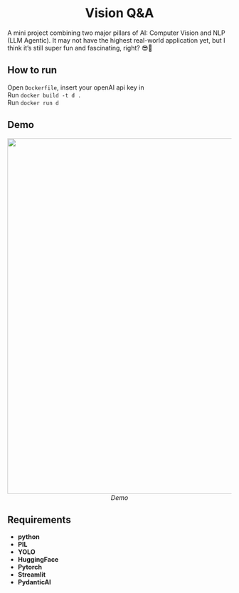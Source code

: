 <p align="center">
 <h1 align="center">Vision Q&A </h1>
</p>
A mini project combining two major pillars of AI: Computer Vision and NLP (LLM Agentic).
It may not have the highest real-world application yet, but I think it’s still super fun and fascinating, right? 😎🤖

## How to run
Open `Dockerfile`, insert your openAI api key in\
Run `docker build -t d .`\
Run `docker run d`

## Demo
<p align="center">
  <img src="output.gif" width=800><br/>
  <i>Demo</i>
</p>


## Requirements

* **python**
* **PIL**
* **YOLO**
* **HuggingFace**
* **Pytorch**
* **Streamlit**
* **PydanticAI**

